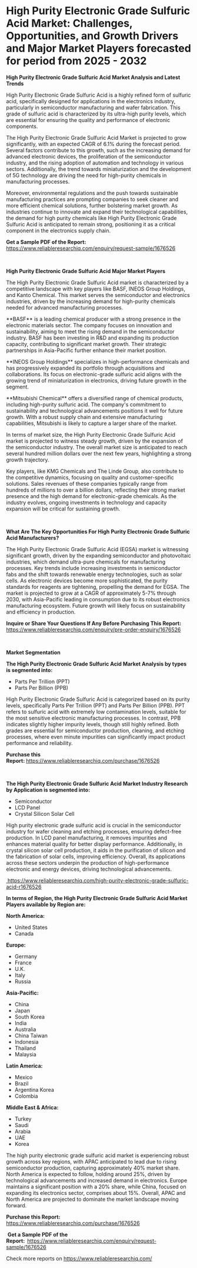 <p><h1>High Purity Electronic Grade Sulfuric Acid Market: Challenges, Opportunities, and Growth Drivers and Major Market Players forecasted for period from 2025 - 2032</h1></p><p><strong>High Purity Electronic Grade Sulfuric Acid Market Analysis and Latest Trends</strong></p>
<p><p>High Purity Electronic Grade Sulfuric Acid is a highly refined form of sulfuric acid, specifically designed for applications in the electronics industry, particularly in semiconductor manufacturing and wafer fabrication. This grade of sulfuric acid is characterized by its ultra-high purity levels, which are essential for ensuring the quality and performance of electronic components.</p><p>The High Purity Electronic Grade Sulfuric Acid Market is projected to grow significantly, with an expected CAGR of 6.1% during the forecast period. Several factors contribute to this growth, such as the increasing demand for advanced electronic devices, the proliferation of the semiconductor industry, and the rising adoption of automation and technology in various sectors. Additionally, the trend towards miniaturization and the development of 5G technology are driving the need for high-purity chemicals in manufacturing processes.</p><p>Moreover, environmental regulations and the push towards sustainable manufacturing practices are prompting companies to seek cleaner and more efficient chemical solutions, further bolstering market growth. As industries continue to innovate and expand their technological capabilities, the demand for high purity chemicals like High Purity Electronic Grade Sulfuric Acid is anticipated to remain strong, positioning it as a critical component in the electronics supply chain.</p></p>
<p><strong>Get a Sample PDF of the Report:&nbsp;</strong> <a href="https://www.reliableresearchiq.com/enquiry/request-sample/1676526?utm_campaign=2301&utm_medium=2&utm_source=Github&utm_content=ia&utm_term=24032025&utm_id=high-purity-electronic-grade-sulfuric-acid">https://www.reliableresearchiq.com/enquiry/request-sample/1676526</a></p>
<p>&nbsp;</p>
<p><strong>High Purity Electronic Grade Sulfuric Acid Major Market Players</strong></p>
<p><p>The High Purity Electronic Grade Sulfuric Acid market is characterized by a competitive landscape with key players like BASF, INEOS Group Holdings, and Kanto Chemical. This market serves the semiconductor and electronics industries, driven by the increasing demand for high-purity chemicals needed for advanced manufacturing processes.</p><p>**BASF** is a leading chemical producer with a strong presence in the electronic materials sector. The company focuses on innovation and sustainability, aiming to meet the rising demand in the semiconductor industry. BASF has been investing in R&D and expanding its production capacity, contributing to significant market growth. Their strategic partnerships in Asia-Pacific further enhance their market position.</p><p>**INEOS Group Holdings** specializes in high-performance chemicals and has progressively expanded its portfolio through acquisitions and collaborations. Its focus on electronic-grade sulfuric acid aligns with the growing trend of miniaturization in electronics, driving future growth in the segment. </p><p>**Mitsubishi Chemical** offers a diversified range of chemical products, including high-purity sulfuric acid. The company's commitment to sustainability and technological advancements positions it well for future growth. With a robust supply chain and extensive manufacturing capabilities, Mitsubishi is likely to capture a larger share of the market.</p><p>In terms of market size, the High Purity Electronic Grade Sulfuric Acid market is projected to witness steady growth, driven by the expansion of the semiconductor industry. The overall market size is anticipated to reach several hundred million dollars over the next few years, highlighting a strong growth trajectory.</p><p>Key players, like KMG Chemicals and The Linde Group, also contribute to the competitive dynamics, focusing on quality and customer-specific solutions. Sales revenues of these companies typically range from hundreds of millions to over a billion dollars, reflecting their strong market presence and the high demand for electronic-grade chemicals. As the industry evolves, ongoing investments in technology and capacity expansion will be critical for sustaining growth.</p></p>
<p>&nbsp;</p>
<p><strong>What Are The Key Opportunities For High Purity Electronic Grade Sulfuric Acid Manufacturers?</strong></p>
<p><p>The High Purity Electronic Grade Sulfuric Acid (EGSA) market is witnessing significant growth, driven by the expanding semiconductor and photovoltaic industries, which demand ultra-pure chemicals for manufacturing processes. Key trends include increasing investments in semiconductor fabs and the shift towards renewable energy technologies, such as solar cells. As electronic devices become more sophisticated, the purity standards for reagents are tightening, propelling the demand for EGSA. The market is projected to grow at a CAGR of approximately 5-7% through 2030, with Asia-Pacific leading in consumption due to its robust electronics manufacturing ecosystem. Future growth will likely focus on sustainability and efficiency in production.</p></p>
<p><strong>Inquire or Share Your Questions If Any Before Purchasing This Report:</strong> <a href="https://www.reliableresearchiq.com/enquiry/pre-order-enquiry/1676526?utm_campaign=2301&utm_medium=2&utm_source=Github&utm_content=ia&utm_term=24032025&utm_id=high-purity-electronic-grade-sulfuric-acid">https://www.reliableresearchiq.com/enquiry/pre-order-enquiry/1676526</a></p>
<p>&nbsp;</p>
<p><strong>Market Segmentation</strong></p>
<p><strong>The High Purity Electronic Grade Sulfuric Acid Market Analysis by types is segmented into:</strong></p>
<p><ul><li>Parts Per Trillion (PPT)</li><li>Parts Per Billion (PPB)</li></ul></p>
<p><p>High Purity Electronic Grade Sulfuric Acid is categorized based on its purity levels, specifically Parts Per Trillion (PPT) and Parts Per Billion (PPB). PPT refers to sulfuric acid with extremely low contamination levels, suitable for the most sensitive electronic manufacturing processes. In contrast, PPB indicates slightly higher impurity levels, though still highly refined. Both grades are essential for semiconductor production, cleaning, and etching processes, where even minute impurities can significantly impact product performance and reliability.</p></p>
<p><strong>Purchase this Report:&nbsp;</strong><a href="https://www.reliableresearchiq.com/purchase/1676526?utm_campaign=2301&utm_medium=2&utm_source=Github&utm_content=ia&utm_term=24032025&utm_id=high-purity-electronic-grade-sulfuric-acid">https://www.reliableresearchiq.com/purchase/1676526</a></p>
<p>&nbsp;</p>
<p><strong>The High Purity Electronic Grade Sulfuric Acid Market Industry Research by Application is segmented into:</strong></p>
<p><ul><li>Semiconductor</li><li>LCD Panel</li><li>Crystal Silicon Solar Cell</li></ul></p>
<p><p>High purity electronic grade sulfuric acid is crucial in the semiconductor industry for wafer cleaning and etching processes, ensuring defect-free production. In LCD panel manufacturing, it removes impurities and enhances material quality for better display performance. Additionally, in crystal silicon solar cell production, it aids in the purification of silicon and the fabrication of solar cells, improving efficiency. Overall, its applications across these sectors underpin the production of high-performance electronic and energy devices, driving technological advancements.</p></p>
<p><a href="https://www.reliableresearchiq.com/high-purity-electronic-grade-sulfuric-acid-r1676526?utm_campaign=2301&utm_medium=2&utm_source=Github&utm_content=ia&utm_term=24032025&utm_id=high-purity-electronic-grade-sulfuric-acid">&nbsp;https://www.reliableresearchiq.com/high-purity-electronic-grade-sulfuric-acid-r1676526</a></p>
<p><strong>In terms of Region, the High Purity Electronic Grade Sulfuric Acid Market Players available by Region are:</strong></p>
<p>
    <p> <strong> North America: </strong>
        <ul>
            <li>United States</li>
            <li>Canada</li>
        </ul>
        </p> 
    <p> <strong> Europe: </strong>
        <ul>
            <li>Germany</li>
            <li>France</li>
            <li>U.K.</li>
            <li>Italy</li>
            <li>Russia</li>
        </ul>
        </p> 
    <p> <strong> Asia-Pacific: </strong>
        <ul>
            <li>China</li>
            <li>Japan</li>
            <li>South Korea</li>
            <li>India</li>
            <li>Australia</li>
            <li>China Taiwan</li>
            <li>Indonesia</li>
            <li>Thailand</li>
            <li>Malaysia</li>
        </ul>
        </p> 
    <p> <strong> Latin America: </strong>
        <ul>
            <li>Mexico</li>
            <li>Brazil</li>
            <li>Argentina Korea</li>
            <li>Colombia</li>
        </ul>
        </p> 
    <p> <strong> Middle East & Africa: </strong>
        <ul>
            <li>Turkey</li>
            <li>Saudi</li>
            <li>Arabia</li>
            <li>UAE</li>
            <li>Korea</li>
        </ul>
    </p>
    </p>
<p><p>The high purity electronic grade sulfuric acid market is experiencing robust growth across key regions, with APAC anticipated to lead due to rising semiconductor production, capturing approximately 40% market share. North America is expected to follow, holding around 25%, driven by technological advancements and increased demand in electronics. Europe maintains a significant position with a 20% share, while China, focused on expanding its electronics sector, comprises about 15%. Overall, APAC and North America are projected to dominate the market landscape moving forward.</p></p>
<p><strong>Purchase this Report: </strong><a href="https://www.reliableresearchiq.com/purchase/1676526?utm_campaign=2301&utm_medium=2&utm_source=Github&utm_content=ia&utm_term=24032025&utm_id=high-purity-electronic-grade-sulfuric-acid">https://www.reliableresearchiq.com/purchase/1676526</a></p>
<p>&nbsp;<strong>Get a Sample PDF of the Report:&nbsp;&nbsp;</strong><a href="https://www.reliableresearchiq.com/enquiry/request-sample/1676526?utm_campaign=2301&utm_medium=2&utm_source=Github&utm_content=ia&utm_term=24032025&utm_id=high-purity-electronic-grade-sulfuric-acid">https://www.reliableresearchiq.com/enquiry/request-sample/1676526</a></p>
<p><strong></strong></p>
<p>Check more reports on <a href="https://www.reliableresearchiq.com/?utm_campaign=2301&utm_medium=2&utm_source=Github&utm_content=ia&utm_term=24032025&utm_id=high-purity-electronic-grade-sulfuric-acid">https://www.reliableresearchiq.com/</a></p>